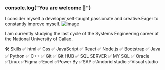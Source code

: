 ### console.log("You are welcome 👋")


I consider myself a developer,self-taught,passionate and creative.Eager to constantly improve myself.
![image](https://user-images.githubusercontent.com/67877726/187810847-29e35cf6-69ce-4a65-a670-9e7b724f0686.png)


I am currently studying the last cycle of the Systems Engineering career at the National University of Callao.

🛠  Skills
✅ html
✅ Css
✅ JavaScript
✅ React
✅ Node.js
✅ Bootstrap
✅ Java
✅ Python
✅ C++
✅ Git
✅ Git HUB
✅ SQL SERVER
✅ MY SQL 
✅ Oracle
✅Linux
✅Figma
✅Excel
✅Power By
✅SAP
✅Andorid studio
✅Visual studio


